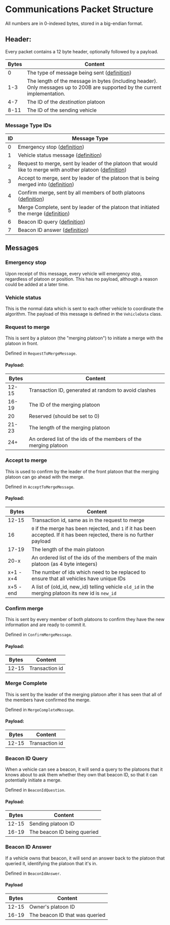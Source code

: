 # Communications Packet Structure
All numbers are in 0-indexed bytes, stored in a big-endian format.

## Header:
Every packet contains a 12 byte header, optionally followed by a payload.

Bytes | Content
----- | -------
0 | The type of message being sent ([definition](#message-type-ids))
1-3 | The length of the message in bytes (including header). Only messages up to 200B are supported by the current implementation.
4-7 | The ID of the *destination* platoon
8-11 | The ID of the sending vehicle

### Message Type IDs
ID | Message Type
---| ------------
0 | Emergency stop ([definition](#emergency-stop))  
1 | Vehicle status message ([definition](#vehicle-status)) 
2 | Request to merge, sent by leader of the platoon that would like to merge with another platoon ([definition](#request-to-merge))
3 | Accept to merge, sent by leader of the platoon that is being merged into ([definition](#accept-to-merge))
4 | Confirm merge, sent by all members of both platoons ([definition](#confirm-merge))  
5 | Merge Complete, sent by leader of the platoon that initiated the merge ([definition](#merge-complete))
6 | Beacon ID query ([definition](#beacon-id-query))
7 | Beacon ID answer ([definition](#beacon-id-answer))


## Messages
### Emergency stop
Upon receipt of this message, every vehicle will emergency stop, regardless of platoon or position. This has no payload, although a reason could be added at a later time.

### Vehicle status
This is the normal data which is sent to each other vehicle to coordinate the algorithm. The payload of this message is defined in the `VehicleData` class.

### Request to merge
This is sent by a platoon (the "merging platoon") to initiate a merge with the platoon in front.

Defined in `RequestToMergeMessage`.

#### Payload:

Bytes | Content
------|--------
12-15 | Transaction ID, generated at random to avoid clashes
16-19 | The ID of the merging platoon
20 | Reserved (should be set to 0)
21-23 | The length of the merging platoon  
24+ | An ordered list of the ids of the members of the merging platoon

### Accept to merge
This is used to confirm by the leader of the front platoon that the merging platoon can go ahead with the merge.

Defined in `AcceptToMergeMessage`.

#### Payload:

Bytes | Content
------|--------
12-15 | Transaction id, same as in the request to merge
16 | `0` if the merge has been rejected, and `1` if it has been accepted. If it has been rejected, there is no further payload
17-19 | The length of the main platoon  
20-x | An ordered list of the ids of the members of the main platoon (as 4 byte integers)
x+1 - x+4 | The number of ids which need to be replaced to ensure that all vehicles have unique IDs
x+5 - end | A list of (old\_id, new\_id) telling vehicle `old_id` in the merging platoon its new id is `new_id`

### Confirm merge
This is sent by every member of both platoons to confirm they have the new information
and are ready to commit it.

Defined in `ConfirmMergeMessage`.

#### Payload:

Bytes | Content
------|--------
12-15 | Transaction id

### Merge Complete
This is sent by the leader of the merging platoon after it has seen that all of the 
members have confirmed the merge.

Defined in `MergeCompleteMessage`.

#### Payload:

Bytes | Content
------|--------
12-15 | Transaction id

### Beacon ID Query
When a vehicle can see a beacon, it will send a query to the platoons that it knows about to ask them whether they own that beacon ID, so that it can potentially initiate a merge.

Defined in `BeaconIdQuestion`.

#### Payload:

Bytes | Content
------|--------
12-15 | Sending platoon ID
16-19 | The beacon ID being queried

### Beacon ID Answer
If a vehicle owns that beacon, it will send an answer back to the platoon that queried it, identifying the platoon that it's in.

Defined in `BeaconIdAnswer`.

#### Payload

Bytes | Content
------|--------
12-15 | Owner's platoon ID
16-19 | The beacon ID that was queried
